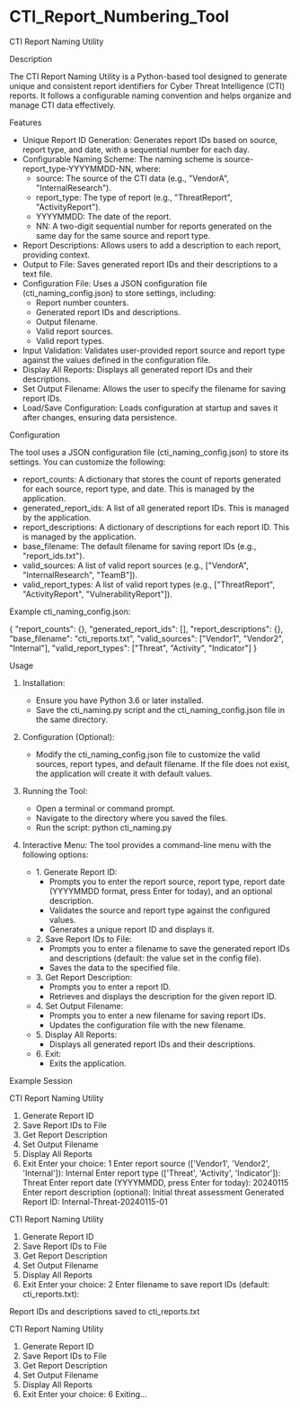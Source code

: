 # CTI_Report_Numbering_Tool

CTI Report Naming Utility

Description

The CTI Report Naming Utility is a Python-based tool designed to generate unique and consistent report identifiers for Cyber Threat Intelligence (CTI) reports. It follows a configurable naming convention and helps organize and manage CTI data effectively.

Features

* Unique Report ID Generation: Generates report IDs based on source, report type, and date, with a sequential number for each day.
* Configurable Naming Scheme: The naming scheme is source-report_type-YYYYMMDD-NN, where:
    * source: The source of the CTI data (e.g., "VendorA", "InternalResearch").
    * report_type: The type of report (e.g., "ThreatReport", "ActivityReport").
    * YYYYMMDD: The date of the report.
    * NN: A two-digit sequential number for reports generated on the same day for the same source and report type.
* Report Descriptions: Allows users to add a description to each report, providing context.
* Output to File: Saves generated report IDs and their descriptions to a text file.
* Configuration File: Uses a JSON configuration file (cti_naming_config.json) to store settings, including:
    * Report number counters.
    * Generated report IDs and descriptions.
    * Output filename.
    * Valid report sources.
    * Valid report types.
* Input Validation: Validates user-provided report source and report type against the values defined in the configuration file.
* Display All Reports: Displays all generated report IDs and their descriptions.
* Set Output Filename: Allows the user to specify the filename for saving report IDs.
* Load/Save Configuration: Loads configuration at startup and saves it after changes, ensuring data persistence.

Configuration

The tool uses a JSON configuration file (cti_naming_config.json) to store its settings. You can customize the following:

* report_counts: A dictionary that stores the count of reports generated for each source, report type, and date. This is managed by the application.
* generated_report_ids: A list of all generated report IDs. This is managed by the application.
* report_descriptions: A dictionary of descriptions for each report ID. This is managed by the application.
* base_filename: The default filename for saving report IDs (e.g., "report_ids.txt").
* valid_sources: A list of valid report sources (e.g., ["VendorA", "InternalResearch", "TeamB"]).
* valid_report_types: A list of valid report types (e.g., ["ThreatReport", "ActivityReport", "VulnerabilityReport"]).

Example cti_naming_config.json:

{
    "report_counts": {},
    "generated_report_ids": [],
    "report_descriptions": {},
    "base_filename": "cti_reports.txt",
    "valid_sources": ["Vendor1", "Vendor2", "Internal"],
    "valid_report_types": ["Threat", "Activity", "Indicator"]
}

Usage

1.  Installation:
    * Ensure you have Python 3.6 or later installed.
    * Save the cti_naming.py script and the cti_naming_config.json file in the same directory.
2.  Configuration (Optional):
    * Modify the cti_naming_config.json file to customize the valid sources, report types, and default filename. If the file does not exist, the application will create it with default values.
3.  Running the Tool:
    * Open a terminal or command prompt.
    * Navigate to the directory where you saved the files.
    * Run the script: python cti_naming.py
4.  Interactive Menu:
    The tool provides a command-line menu with the following options:

    * 1\. Generate Report ID:
        * Prompts you to enter the report source, report type, report date (YYYYMMDD format, press Enter for today), and an optional description.
        * Validates the source and report type against the configured values.
        * Generates a unique report ID and displays it.
    * 2\. Save Report IDs to File:
        * Prompts you to enter a filename to save the generated report IDs and descriptions (default: the value set in the config file).
        * Saves the data to the specified file.
    * 3\. Get Report Description:
        * Prompts you to enter a report ID.
        * Retrieves and displays the description for the given report ID.
    * 4\. Set Output Filename:
        * Prompts you to enter a new filename for saving report IDs.
        * Updates the configuration file with the new filename.
    * 5\. Display All Reports:
        * Displays all generated report IDs and their descriptions.
    * 6\. Exit:
        * Exits the application.

Example Session

CTI Report Naming Utility

1.  Generate Report ID
2.  Save Report IDs to File
3.  Get Report Description
4.  Set Output Filename
5.  Display All Reports
6.  Exit
Enter your choice: 1
Enter report source (['Vendor1', 'Vendor2', 'Internal']): Internal
Enter report type (['Threat', 'Activity', 'Indicator']): Threat
Enter report date (YYYYMMDD, press Enter for today): 20240115
Enter report description (optional): Initial threat assessment
Generated Report ID: Internal-Threat-20240115-01

CTI Report Naming Utility

1.  Generate Report ID
2.  Save Report IDs to File
3.  Get Report Description
4.  Set Output Filename
5.  Display All Reports
6.  Exit
Enter your choice: 2
Enter filename to save report IDs (default: cti_reports.txt):

Report IDs and descriptions saved to cti_reports.txt

CTI Report Naming Utility

1.  Generate Report ID
2.  Save Report IDs to File
3.  Get Report Description
4.  Set Output Filename
5.  Display All Reports
6.  Exit
Enter your choice: 6
Exiting...
